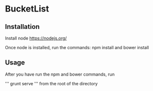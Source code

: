 # BucketList

## Installation

Install node https://nodejs.org/

Once node is installed, run the commands: npm install and bower install

## Usage

After you have run the npm and bower commands, run

'''
grunt serve
'''
from the root of the directory